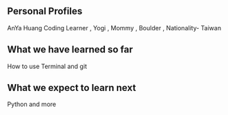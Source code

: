 ## Personal Profiles
AnYa Huang
Coding Learner , Yogi , Mommy , Boulder , Nationality- Taiwan



## What we have learned so far
How to use Terminal and git



## What we expect to learn next
Python and more





